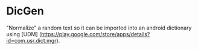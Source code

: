 # DicGen
"Normalize" a random text so it can be imported into an android dictionary using [UDM] (https://play.google.com/store/apps/details?id=com.usr.dict.mgr).